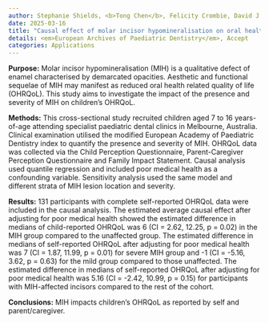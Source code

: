 ```yaml
---
author: Stephanie Shields, <b>Tong Chen</b>, Felicity Crombie, David J. Manton, Mihiri Silva
date: 2025-03-16
title: "Causal effect of molar incisor hypomineralisation on oral health-related quality-of-life of Australian children 7 to 16 years-of-age"
details: <em>European Archives of Paediatric Dentistry</em>, Accept
categories: Applications
---
```



<b>Purpose:</b> Molar incisor hypomineralisation (MIH) is a qualitative defect of enamel characterised by demarcated opacities. Aesthetic and functional sequelae of MIH may manifest as reduced oral health related quality of life (OHRQoL). This study aims to investigate the impact of the presence and severity of MIH on children’s OHRQoL.

<b>Methods:</b> This cross-sectional study recruited children aged 7 to 16 years-of-age attending specialist paediatric dental clinics in Melbourne, Australia. Clinical examination utilised the modified European Academy of Paediatric Dentistry index to quantify the presence and severity of MIH. OHRQoL data was collected via the Child Perception Questionnaire, Parent-Caregiver Perception Questionnaire and Family Impact Statement. Causal analysis used quantile regression and included poor medical health as a confounding variable. Sensitivity analysis used the same model and different strata of MIH lesion location and severity. 

<b>Results:</b> 131 participants with complete self-reported OHRQoL data were included in the causal analysis. The estimated average causal effect after adjusting for poor medical health showed the estimated difference in medians of child-reported OHRQoL was 6 (CI = 2.62, 12.25, p = 0.02) in the MIH group compared to the unaffected group. The estimated difference in medians of self-reported OHRQoL after adjusting for poor medical health was 7 (CI = 1.87, 11.99, p = 0.01) for severe MIH group and -1 (CI = -5.16, 3.62, p = 0.63) for the mild group compared to those unaffected. The estimated difference in medians of self-reported OHRQoL after adjusting for poor medical health was 5.16 (CI = -2.42, 10.99, p = 0.15) for participants with MIH-affected incisors compared to the rest of the cohort.

<b>Conclusions:</b> MIH impacts children’s OHRQoL as reported by self and parent/caregiver. 
